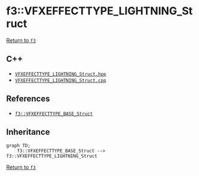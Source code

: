 # f3::VFXEFFECTTYPE_LIGHTNING_Struct

[Return to `f3`](/docs/f3.md)

## C++

- [`VFXEFFECTTYPE_LIGHTNING_Struct.hpp`](/src/f3/VFXEFFECTTYPE_LIGHTNING_Struct.hpp)
- [`VFXEFFECTTYPE_LIGHTNING_Struct.cpp`](/src/f3/VFXEFFECTTYPE_LIGHTNING_Struct.cpp)

## References

- [`f3::VFXEFFECTTYPE_BASE_Struct`](/docs/f3/VFXEFFECTTYPE_BASE_Struct.md)

## Inheritance

```mermaid
graph TD;
    f3::VFXEFFECTTYPE_BASE_Struct --> f3::VFXEFFECTTYPE_LIGHTNING_Struct
```

[Return to `f3`](/docs/f3.md)